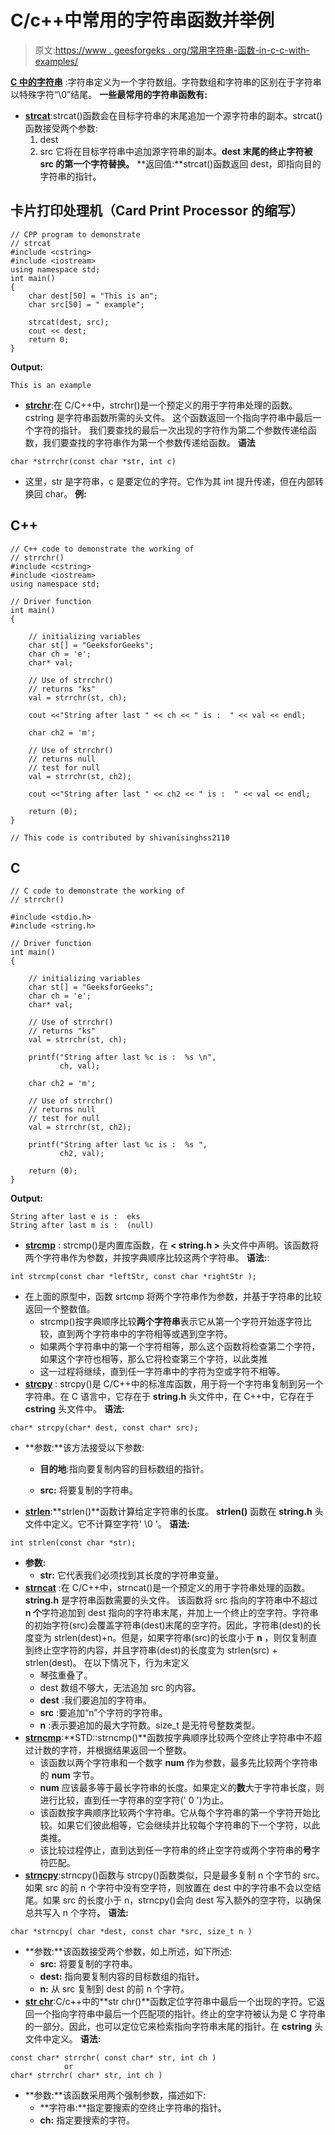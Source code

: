# C/c++中常用的字符串函数并举例

> 原文:[https://www . geesforgeks . org/常用字符串-函数-in-c-c-with-examples/](https://www.geeksforgeeks.org/commonly-used-string-functions-in-c-c-with-examples/)

[**C 中的字符串**](https://www.geeksforgeeks.org/strings-in-c-2/) :字符串定义为一个字符数组。字符数组和字符串的区别在于字符串以特殊字符“\0”结尾。
**一些最常用的字符串函数有:**

*   [**strcat**](https://www.geeksforgeeks.org/strcat-vs-strncat-c/):strcat()函数会在目标字符串的末尾追加一个源字符串的副本。strcat()函数接受两个参数:
    1) dest
    2) src
    它将在目标字符串中追加源字符串的副本。**dest 末尾的终止字符被 src 的第一个字符替换。**
    **返回值:**strcat()函数返回 dest，即指向目的字符串的指针。

## 卡片打印处理机（Card Print Processor 的缩写）

```
// CPP program to demonstrate
// strcat
#include <cstring>
#include <iostream>
using namespace std;
int main()
{
    char dest[50] = "This is an";
    char src[50] = " example";

    strcat(dest, src);
    cout << dest;
    return 0;
}
```

**Output:** 

```
This is an example
```

*   [**strchr**](https://www.geeksforgeeks.org/strrchr-function-in-cpp/):在 C/C++中，strchr()是一个预定义的用于字符串处理的函数。cstring 是字符串函数所需的头文件。
    这个函数返回一个指向字符串中最后一个字符的指针。
    我们要查找的最后一次出现的字符作为第二个参数传递给函数，我们要查找的字符串作为第一个参数传递给函数。
    **语法**

```
char *strrchr(const char *str, int c) 
```

*   这里，str 是字符串，c 是要定位的字符。它作为其 int 提升传递，但在内部转换回 char。
    **例:**

## C++

```
// C++ code to demonstrate the working of
// strrchr()
#include <cstring>
#include <iostream>
using namespace std;

// Driver function
int main()
{

    // initializing variables
    char st[] = "GeeksforGeeks";
    char ch = 'e';
    char* val;

    // Use of strrchr()
    // returns "ks"
    val = strrchr(st, ch);

    cout <<"String after last " << ch << " is :  " << val << endl;

    char ch2 = 'm';

    // Use of strrchr()
    // returns null
    // test for null
    val = strrchr(st, ch2);

    cout <<"String after last " << ch2 << " is :  " << val << endl;

    return (0);
}

// This code is contributed by shivanisinghss2110
```

## C

```
// C code to demonstrate the working of
// strrchr()

#include <stdio.h>
#include <string.h>

// Driver function
int main()
{

    // initializing variables
    char st[] = "GeeksforGeeks";
    char ch = 'e';
    char* val;

    // Use of strrchr()
    // returns "ks"
    val = strrchr(st, ch);

    printf("String after last %c is :  %s \n",
           ch, val);

    char ch2 = 'm';

    // Use of strrchr()
    // returns null
    // test for null
    val = strrchr(st, ch2);

    printf("String after last %c is :  %s ",
           ch2, val);

    return (0);
}
```

**Output:** 

```
String after last e is :  eks 
String after last m is :  (null)
```

*   [**strcmp**](https://www.geeksforgeeks.org/strcmp-in-c-cpp/) : strcmp()是内置库函数，在 **< string.h >** 头文件中声明。该函数将两个字符串作为参数，并按字典顺序比较这两个字符串。
    **语法:**:

```
int strcmp(const char *leftStr, const char *rightStr );
```

*   在上面的原型中，函数 srtcmp 将两个字符串作为参数，并基于字符串的比较返回一个整数值。
    *   strcmp()按字典顺序比较**两个字符串**表示它从第一个字符开始逐字符比较，直到两个字符串中的字符相等或遇到空字符。
    *   如果两个字符串中的第一个字符相等，那么这个函数将检查第二个字符，如果这个字符也相等，那么它将检查第三个字符，以此类推
    *   这一过程将继续，直到任一字符串中的字符为空或字符不相等。
*   [**strcpy**](https://www.geeksforgeeks.org/strcpy-in-c-cpp/) : strcpy()是 C/C++中的标准库函数，用于将一个字符串复制到另一个字符串。在 C 语言中，它存在于 **string.h** 头文件中，在 C++中，它存在于 **cstring** 头文件中。
    **语法:**

```
char* strcpy(char* dest, const char* src);
```

*   **参数:**该方法接受以下参数:
    *   **目的地**:指向要复制内容的目标数组的指针。

    *   **src:** 将要复制的字符串。

*   [**strlen**](https://www.geeksforgeeks.org/strlen-function-in-c/):**strlen()**函数计算给定字符串的长度。 **strlen()** 函数在 **string.h** 头文件中定义。它不计算空字符' \0 '。
    **语法:**

```
int strlen(const char *str);
```

*   **参数:**
    *   **str:** 它代表我们必须找到其长度的字符串变量。
*   [**strncat**](https://www.geeksforgeeks.org/strncat-function-in-c-cpp/) :在 C/C++中，strncat()是一个预定义的用于字符串处理的函数。 **string.h** 是字符串函数需要的头文件。
    该函数将 src 指向的字符串中不超过 **n 个**字符追加到 dest 指向的字符串末尾，并加上一个终止的空字符。字符串的初始字符(src)会覆盖字符串(dest)末尾的空字符。因此，字符串(dest)的长度变为 strlen(dest)+n。但是，如果字符串(src)的长度小于 **n** ，则仅复制直到终止空字符的内容，并且字符串(dest)的长度变为 strlen(src) + strlen(dest)。
    在以下情况下，行为未定义
    *   琴弦重叠了。
    *   dest 数组不够大，无法追加 src 的内容。
    *   **dest** :我们要追加的字符串。
    *   **src** :要追加“n”个字符的字符串。
    *   **n** :表示要追加的最大字符数。size_t 是无符号整数类型。
*   [**strncmp**](https://www.geeksforgeeks.org/stdstrncmp-in-c/):**STD::strncmp()**函数按字典顺序比较两个空终止字符串中不超过计数的字符，并根据结果返回一个整数。
    *   该函数以两个字符串和一个数字 **num** 作为参数，最多先比较两个字符串的 **num** 字节。
    *   **num** 应该最多等于最长字符串的长度。如果定义的**数**大于字符串长度，则进行比较，直到任一字符串的空字符(' 0 ')为止。
    *   该函数按字典顺序比较两个字符串。它从每个字符串的第一个字符开始比较。如果它们彼此相等，它会继续并比较每个字符串的下一个字符，以此类推。
    *   该比较过程停止，直到达到任一字符串的终止空字符或两个字符串的**号**字符匹配。
*   [**strncpy**](https://www.geeksforgeeks.org/why-strcpy-and-strncpy-are-not-safe-to-use/):strncpy()函数与 strcpy()函数类似，只是最多复制 n 个字节的 src。如果 src 的前 n 个字符中没有空字符，则放置在 dest 中的字符串不会以空结尾。如果 src 的长度小于 n，strncpy()会向 dest 写入额外的空字符，以确保总共写入 n 个字符。
    **语法:**

```
char *strncpy( char *dest, const char *src, size_t n )
```

*   **参数:**该函数接受两个参数，如上所述，如下所述:
    *   **src:** 将要复制的字符串。
    *   **dest:** 指向要复制内容的目标数组的指针。
    *   **n:** 从 src 复制到 dest 的前 n 个字符。
*   [**str chr**](https://www.geeksforgeeks.org/strrchr-function-in-c-c/):C/c++中的**str chr()**函数定位字符串中最后一个出现的字符。它返回一个指向字符串中最后一个匹配项的指针。终止的空字符被认为是 C 字符串的一部分。因此，也可以定位它来检索指向字符串末尾的指针。在 **cstring** 头文件中定义。
    **语法:**

```
const char* strrchr( const char* str, int ch )
            or
char* strrchr( char* str, int ch )
```

*   **参数:**该函数采用两个强制参数，描述如下:
    *   **字符串:**指定要搜索的空终止字符串的指针。
    *   **ch:** 指定要搜索的字符。